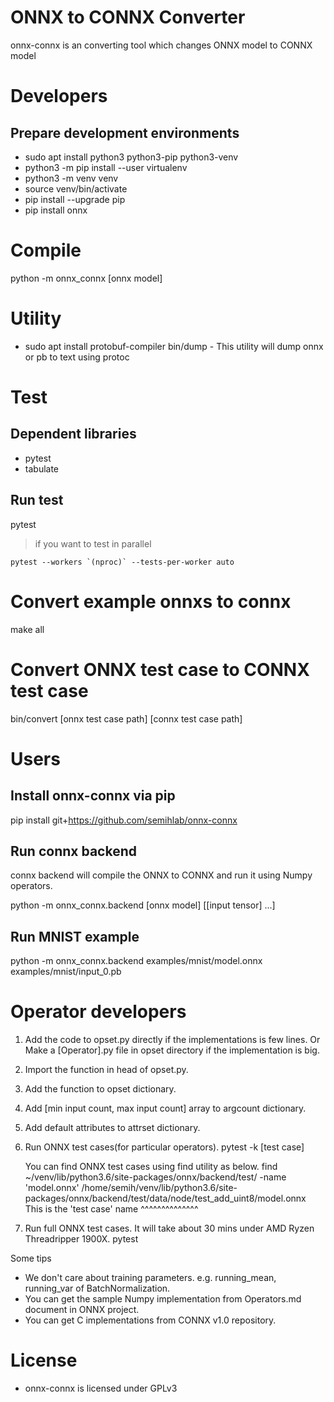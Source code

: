 # ONNX to CONNX Converter
onnx-connx is an converting tool which changes ONNX model to CONNX model

# Developers
## Prepare development environments
 * sudo apt install python3 python3-pip python3-venv
 * python3 -m pip install --user virtualenv
 * python3 -m venv venv
 * source venv/bin/activate
 * pip install --upgrade pip
 * pip install onnx

# Compile
python -m onnx_connx [onnx model]

# Utility
 * sudo apt install protobuf-compiler
bin/dump - This utility will dump onnx or pb to text using protoc

# Test
## Dependent libraries
 * pytest
 * tabulate

## Run test 
pytest
> if you want to test in parallel
```shell
pytest --workers `(nproc)` --tests-per-worker auto
```

# Convert example onnxs to connx
make all

# Convert ONNX test case to CONNX test case
bin/convert [onnx test case path] [connx test case path]

# Users
## Install onnx-connx via pip
pip install git+https://github.com/semihlab/onnx-connx

## Run connx backend
connx backend will compile the ONNX to CONNX and run it using Numpy operators.

python -m onnx_connx.backend [onnx model] [[input tensor] ...]

## Run MNIST example
python -m onnx_connx.backend examples/mnist/model.onnx examples/mnist/input_0.pb

# Operator developers
 1. Add the code to opset.py directly if the implementations is few lines.
    Or Make a [Operator].py file in opset directory if the implementation is big.
 2. Import the function in head of opset.py.
 3. Add the function to opset dictionary.
 4. Add [min input count, max input count] array to argcount dictionary.
 5. Add default attributes to attrset dictionary.
 6. Run ONNX test cases(for particular operators).
    pytest -k [test case]
 
    You can find ONNX test cases using find utility as below.
    find ~/venv/lib/python3.6/site-packages/onnx/backend/test/ -name 'model.onnx'
    /home/semih/venv/lib/python3.6/site-packages/onnx/backend/test/data/node/test_add_uint8/model.onnx
                                                This is the 'test case' name ^^^^^^^^^^^^^^
 7. Run full ONNX test cases. It will take about 30 mins under AMD Ryzen Threadripper 1900X.
    pytest

Some tips
 * We don't care about training parameters. e.g. running_mean, running_var of BatchNormalization.
 * You can get the sample Numpy implementation from Operators.md document in ONNX project.
 * You can get C implementations from CONNX v1.0 repository.

# License
 * onnx-connx is licensed under GPLv3
